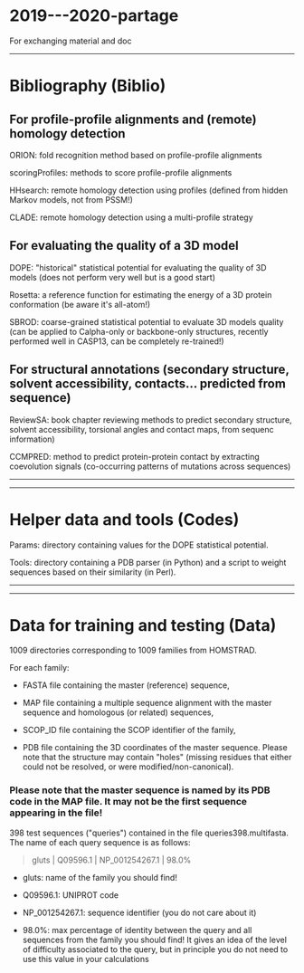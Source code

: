# 2019---2020-partage
For exchanging material and doc


**** 
# Bibliography (Biblio)


## For profile-profile alignments and (remote) homology detection

ORION: fold recognition method based on profile-profile alignments

scoringProfiles: methods to score profile-profile alignments

HHsearch: remote homology detection using profiles (defined from hidden Markov models, not from PSSM!)

CLADE: remote homology detection using a multi-profile strategy

## For evaluating the quality of a 3D model

DOPE: "historical" statistical potential for evaluating the quality of 3D models (does not perform very well but is a good start)

Rosetta: a reference function for estimating the energy of a 3D protein conformation (be aware it's all-atom!)

SBROD: coarse-grained statistical potential to evaluate 3D models quality (can be applied to Calpha-only or backbone-only structures, recently performed well in CASP13, can be completely re-trained!) 

## For structural annotations (secondary structure, solvent accessibility, contacts... predicted from sequence)

ReviewSA: book chapter reviewing methods to predict secondary structure, solvent accessibility, torsional angles and contact maps, from sequenc information) 

CCMPRED: method to predict protein-protein contact by extracting coevolution signals (co-occurring patterns of mutations across sequences)

****
**** 
# Helper data and tools (Codes)

Params: directory containing values for the DOPE statistical potential. 

Tools: directory containing a PDB parser (in Python) and a script to weight sequences based on their similarity (in Perl).

****
**** 
# Data for training and testing (Data)


1009 directories corresponding to 1009 families from HOMSTRAD.

For each family:

- FASTA file containing the master (reference) sequence,

- MAP file containing a multiple sequence alignment with the master sequence and homologous (or related) sequences, 

- SCOP_ID file containing the SCOP identifier of the family,

- PDB file containing the 3D coordinates of the master sequence. Please note that the structure may contain "holes" (missing residues that either could not be resolved, or were modified/non-canonical). 

### Please note that the master sequence is named by its PDB code in the MAP file. It may not be the first sequence appearing in the file!

398 test sequences ("queries") contained in the file queries398.multifasta. The name of each query sequence is as follows:

>gluts | Q09596.1 | NP_001254267.1 | 98.0%

- gluts: name of the family you should find!

- Q09596.1: UNIPROT code

- NP_001254267.1: sequence identifier (you do not care about it)

- 98.0%: max percentage of identity between the query and all sequences from the family you should find! It gives an idea of the level of difficulty associated to the query, but in principle you do not need to use this value in your calculations 

